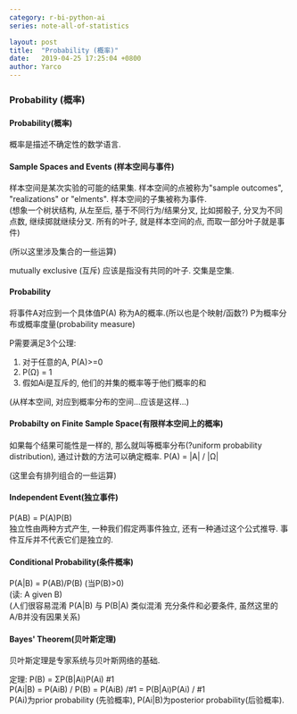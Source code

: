 ```yaml
---
category: r-bi-python-ai
series: note-all-of-statistics

layout: post 
title:  "Probability (概率)"
date:   2019-04-25 17:25:04 +0800
author: Yarco
---
```


### Probability (概率)

#### Probability(概率)
概率是描述不确定性的数学语言.

#### Sample Spaces and Events (样本空间与事件)
样本空间是某次实验的可能的结果集. 样本空间的点被称为"sample outcomes", "realizations" or "elments". 样本空间的子集被称为事件.  
(想象一个树状结构, 从左至后, 基于不同行为/结果分叉, 比如掷骰子, 分叉为不同点数, 继续掷就继续分叉. 所有的叶子, 就是样本空间的点, 而取一部分叶子就是事件)

(所以这里涉及集合的一些运算)

mutually exclusive (互斥) 应该是指没有共同的叶子. 交集是空集.

####  Probability
将事件A对应到一个具体值P(A) 称为A的概率.(所以也是个映射/函数?)
P为概率分布或概率度量(probability measure)

P需要满足3个公理:
1. 对于任意的A, P(A)>=0
2. P(Ω) = 1
3. 假如Ai是互斥的, 他们的并集的概率等于他们概率的和

(从样本空间, 对应到概率分布的空间...应该是这样...)

#### Probabilty on Finite Sample Space(有限样本空间上的概率)

如果每个结果可能性是一样的, 那么就叫等概率分布(?uniform probability distribution), 通过计数的方法可以确定概率. P(A) = |A| / |Ω|

(这里会有排列组合的一些运算)

#### Independent Event(独立事件)
P(AB) = P(A)P(B)  
独立性由两种方式产生, 一种我们假定两事件独立, 还有一种通过这个公式推导.
事件互斥并不代表它们是独立的. 

#### Conditional Probability(条件概率)
P(A|B) = P(AB)/P(B) (当P(B)>0)  
(读: A given B)  
(人们很容易混淆 P(A|B) 与 P(B|A) 类似混淆 充分条件和必要条件, 虽然这里的A/B并没有因果关系)

#### Bayes' Theorem(贝叶斯定理)
贝叶斯定理是专家系统与贝叶斯网络的基础. 

定理:
P(B) = ΣP(B|Ai)P(Ai)    #1  
P(Ai|B) = P(AiB) / P(B) = P(AiB) /#1 = P(B|Ai)P(Ai) / #1  
P(Ai)为prior probability (先验概率), P(Ai|B)为posterior probability(后验概率).
